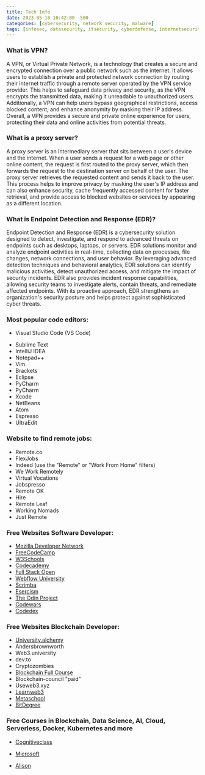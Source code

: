 ```yaml
---
title: Tech Info
date: 2023-05-18 10:42:00 -500
categories: [cybersecurity, network security, malware]
tags: [infosec, datasecurity, itsecurity, cyberdefense, internetsecurity, Darweb, Anonymity, Tor, Proxychains] # TAG names should be lowercase
---
```


### What is VPN?
A VPN, or Virtual Private Network, is a technology that creates a secure and encrypted connection over a public network such as the internet. It allows users to establish a private and protected network connection by routing their internet traffic through a remote server operated by the VPN service provider. This helps to safeguard data privacy and security, as the VPN encrypts the transmitted data, making it unreadable to unauthorized users. Additionally, a VPN can help users bypass geographical restrictions, access blocked content, and enhance anonymity by masking their IP address. Overall, a VPN provides a secure and private online experience for users, protecting their data and online activities from potential threats.

### What is a proxy server?
A proxy server is an intermediary server that sits between a user's device and the internet. When a user sends a request for a web page or other online content, the request is first routed to the proxy server, which then forwards the request to the destination server on behalf of the user. The proxy server retrieves the requested content and sends it back to the user. This process helps to improve privacy by masking the user's IP address and can also enhance security, cache frequently accessed content for faster retrieval, and provide access to blocked websites or services by appearing as a different location.

### What is Endpoint Detection and Response (EDR)?
Endpoint Detection and Response (EDR) is a cybersecurity solution designed to detect, investigate, and respond to advanced threats on endpoints such as desktops, laptops, or servers. EDR solutions monitor and analyze endpoint activities in real-time, collecting data on processes, file changes, network connections, and user behavior. By leveraging advanced detection techniques and behavioral analytics, EDR solutions can identify malicious activities, detect unauthorized access, and mitigate the impact of security incidents. EDR also provides incident response capabilities, allowing security teams to investigate alerts, contain threats, and remediate affected endpoints. With its proactive approach, EDR strengthens an organization's security posture and helps protect against sophisticated cyber threats.

### Most popular code editors:

*  Visual Studio Code (VS Code)
- Sublime Text
- IntelliJ IDEA
- Notepad++
- Vim
- Brackets
- Eclipse
- PyCharm
- PyCharm
- Xcode
- NetBeans
- Atom
- Espresso
- UltraEdit

### Website to find remote jobs:
* Remote.co
* FlexJobs
* Indeed (use the "Remote" or "Work From Home" filters)
* We Work Remotely
* Virtual Vocations
* Jobspresso
* Remote OK
* Hire
* Remote Leaf
* Working Nomads
* Just Remote

### Free Websites Software Developer:

* [Mozilla Developer Network](https://developer.mozilla.org/en-US/)
* [FreeCodeCamp](https://www.freecodecamp.org/)
* [W3Schools](https://www.w3schools.com/)
* [Codecademy](https://www.codecademy.com/)
* [Full Stack Open](https://fullstackopen.com/en/)
* [Webflow University](https://university.webflow.com/)
* [Scrimba](https://scrimba.com/)
* [Esercism](https://exercism.org/)
* [The Odin Project](https://www.theodinproject.com/)
* [Codewars](https://www.codewars.com/)
* [Codedex](https://www.codedex.io/)


### Free Websites Blockchain Developer:

* [University.alchemy](https://university.alchemy.com/home)
* Andersbrownworth
* Web3.university
* dev.to
* Cryptozombies
* [Blockchain Full Course](https://github.com/smartcontractkit/full-blockchain-solidity-course-js)
* Blockchain-council "paid"
* Useweb3.xyz
* [Learnweb3](https://learnweb3.io/)
* [Metaschool](https://metaschool.so/)
* [BitDegree](https://www.bitdegree.org/crypto/learn)

### Free Courses in  Blockchain, Data Science, AI, Cloud, Serverless, Docker, Kubernetes and more
  
* [Cognitiveclass](https://cognitiveclass.ai/)

* [Microsoft](https://learn.microsoft.com/)
* [Alison](https://alison.com/)
